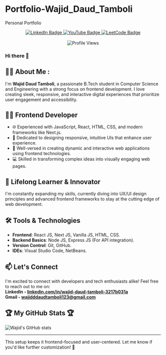 # Portfolio-Wajid_Daud_Tamboli
Personal Portfolio

<div id="header" align="center">
  <div id="badges">
    <a href="https://www.linkedin.com/in/wajid-daud-tamboli-3217b031a" target="_blank">
      <img src="https://img.shields.io/badge/LinkedIn-blue?style=for-the-badge&logo=linkedin&logoColor=white" alt="LinkedIn Badge"/>
    </a>
    <a href="www.youtube.com/@wajiddaudtamboli123">
      <img src="https://img.shields.io/badge/YouTube-red?style=for-the-badge&logo=youtube&logoColor=white" alt="YouTube Badge"/>
    </a>
    <a href="https://leetcode.com/Wajiddaudtamboli">
      <img src="https://img.shields.io/badge/LeetCode-yellow?style=for-the-badge&logo=leetcode&logoColor=white" alt="LeetCode Badge"/>
    </a>
  </div>
  <br>
  <img src="https://komarev.com/ghpvc/?username=wajiddaudtamboli&style=flat-round&color=red" alt="Profile Views"/>
</div>

### Hi there 👋

## 👨‍💻 About Me :

I'm **Wajid Daud Tamboli**, a passionate B.Tech student in Computer Science and Engineering with a strong focus on frontend development. I love creating sleek, responsive, and interactive digital experiences that prioritize user engagement and accessibility.

## 👨‍💻 Frontend Developer

- 🌐 Experienced with JavaScript, React, HTML, CSS, and modern frameworks like Next.js.
- 🎨 Dedicated to designing responsive, intuitive UIs that enhance user experience.
- 🧩 Well-versed in creating dynamic and interactive web applications using frontend technologies.
- 💻 Skilled in transforming complex ideas into visually engaging web pages.

## 🚀 Lifelong Learner & Innovator

I'm constantly expanding my skills, currently diving into UX/UI design principles and advanced frontend frameworks to stay at the cutting edge of web development.

## 🛠️ Tools & Technologies

- **Frontend**: React JS, Next JS, Vanilla JS, HTML, CSS.
- **Backend Basics**: Node JS, Express JS (For API integration).
- **Version Control**: Git, GitHub.
- **IDEs**: Visual Studio Code, NetBeans.

## 📫 Let's Connect

I'm excited to connect with developers and tech enthusiasts alike! Feel free to reach out to me on: <br>
**LinkedIn - [linkedin.com/in/wajid-daud-tamboli-3217b031a](https://www.linkedin.com/in/wajid-daud-tamboli-3217b031a/)** <br>
**Gmail - [wajidddaudtamboli123@gmail.com](mailto:wajidddaudtamboli123@gmail.com?subject=Hello&body=Glad%20to%20connect%20with%20you!)**

## 🏆 My GitHub Stats 🏆
![Wajid's GitHub stats](https://github-readme-stats.vercel.app/api?username=wajiddaudtamboli&show_icons=true&theme=radical)

---

This setup keeps it frontend-focused and user-centered. Let me know if you'd like further customization! 🚀

